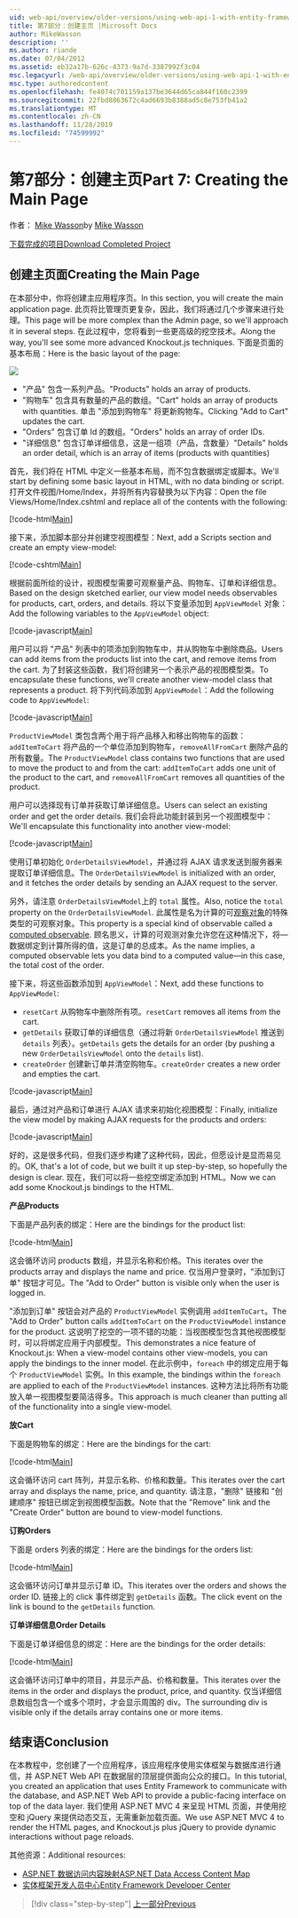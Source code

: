 ```yaml
---
uid: web-api/overview/older-versions/using-web-api-1-with-entity-framework-5/using-web-api-with-entity-framework-part-7
title: 第7部分：创建主页 |Microsoft Docs
author: MikeWasson
description: ''
ms.author: riande
ms.date: 07/04/2012
ms.assetid: eb32a17b-626c-4373-9a7d-3387992f3c04
msc.legacyurl: /web-api/overview/older-versions/using-web-api-1-with-entity-framework-5/using-web-api-with-entity-framework-part-7
msc.type: authoredcontent
ms.openlocfilehash: fe4074c701159a137be3644d65ca844f160c2399
ms.sourcegitcommit: 22fbd8863672c4ad6693b8388ad5c8e753fb41a2
ms.translationtype: MT
ms.contentlocale: zh-CN
ms.lasthandoff: 11/28/2019
ms.locfileid: "74599992"
---
```

# <a name="part-7-creating-the-main-page"></a><span data-ttu-id="678ae-102">第7部分：创建主页</span><span class="sxs-lookup"><span data-stu-id="678ae-102">Part 7: Creating the Main Page</span></span>

<span data-ttu-id="678ae-103">作者： [Mike Wasson](https://github.com/MikeWasson)</span><span class="sxs-lookup"><span data-stu-id="678ae-103">by [Mike Wasson](https://github.com/MikeWasson)</span></span>

[<span data-ttu-id="678ae-104">下载完成的项目</span><span class="sxs-lookup"><span data-stu-id="678ae-104">Download Completed Project</span></span>](https://code.msdn.microsoft.com/ASP-NET-Web-API-with-afa30545)

## <a name="creating-the-main-page"></a><span data-ttu-id="678ae-105">创建主页面</span><span class="sxs-lookup"><span data-stu-id="678ae-105">Creating the Main Page</span></span>

<span data-ttu-id="678ae-106">在本部分中，你将创建主应用程序页。</span><span class="sxs-lookup"><span data-stu-id="678ae-106">In this section, you will create the main application page.</span></span> <span data-ttu-id="678ae-107">此页将比管理页更复杂，因此，我们将通过几个步骤来进行处理。</span><span class="sxs-lookup"><span data-stu-id="678ae-107">This page will be more complex than the Admin page, so we'll approach it in several steps.</span></span> <span data-ttu-id="678ae-108">在此过程中，您将看到一些更高级的挖空技术。</span><span class="sxs-lookup"><span data-stu-id="678ae-108">Along the way, you'll see some more advanced Knockout.js techniques.</span></span> <span data-ttu-id="678ae-109">下面是页面的基本布局：</span><span class="sxs-lookup"><span data-stu-id="678ae-109">Here is the basic layout of the page:</span></span>

![](using-web-api-with-entity-framework-part-7/_static/image1.png)

- <span data-ttu-id="678ae-110">"产品" 包含一系列产品。</span><span class="sxs-lookup"><span data-stu-id="678ae-110">"Products" holds an array of products.</span></span>
- <span data-ttu-id="678ae-111">"购物车" 包含具有数量的产品的数组。</span><span class="sxs-lookup"><span data-stu-id="678ae-111">"Cart" holds an array of products with quantities.</span></span> <span data-ttu-id="678ae-112">单击 "添加到购物车" 将更新购物车。</span><span class="sxs-lookup"><span data-stu-id="678ae-112">Clicking "Add to Cart" updates the cart.</span></span>
- <span data-ttu-id="678ae-113">"Orders" 包含订单 Id 的数组。</span><span class="sxs-lookup"><span data-stu-id="678ae-113">"Orders" holds an array of order IDs.</span></span>
- <span data-ttu-id="678ae-114">"详细信息" 包含订单详细信息，这是一组项（产品，含数量）</span><span class="sxs-lookup"><span data-stu-id="678ae-114">"Details" holds an order detail, which is an array of items (products with quantities)</span></span>

<span data-ttu-id="678ae-115">首先，我们将在 HTML 中定义一些基本布局，而不包含数据绑定或脚本。</span><span class="sxs-lookup"><span data-stu-id="678ae-115">We'll start by defining some basic layout in HTML, with no data binding or script.</span></span> <span data-ttu-id="678ae-116">打开文件视图/Home/Index，并将所有内容替换为以下内容：</span><span class="sxs-lookup"><span data-stu-id="678ae-116">Open the file Views/Home/Index.cshtml and replace all of the contents with the following:</span></span>

[!code-html[Main](using-web-api-with-entity-framework-part-7/samples/sample1.html)]

<span data-ttu-id="678ae-117">接下来，添加脚本部分并创建空视图模型：</span><span class="sxs-lookup"><span data-stu-id="678ae-117">Next, add a Scripts section and create an empty view-model:</span></span>

[!code-cshtml[Main](using-web-api-with-entity-framework-part-7/samples/sample2.cshtml)]

<span data-ttu-id="678ae-118">根据前面所绘的设计，视图模型需要可观察量产品、购物车、订单和详细信息。</span><span class="sxs-lookup"><span data-stu-id="678ae-118">Based on the design sketched earlier, our view model needs observables for products, cart, orders, and details.</span></span> <span data-ttu-id="678ae-119">将以下变量添加到 `AppViewModel` 对象：</span><span class="sxs-lookup"><span data-stu-id="678ae-119">Add the following variables to the `AppViewModel` object:</span></span>

[!code-javascript[Main](using-web-api-with-entity-framework-part-7/samples/sample3.js)]

<span data-ttu-id="678ae-120">用户可以将 "产品" 列表中的项添加到购物车中，并从购物车中删除商品。</span><span class="sxs-lookup"><span data-stu-id="678ae-120">Users can add items from the products list into the cart, and remove items from the cart.</span></span> <span data-ttu-id="678ae-121">为了封装这些函数，我们将创建另一个表示产品的视图模型类。</span><span class="sxs-lookup"><span data-stu-id="678ae-121">To encapsulate these functions, we'll create another view-model class that represents a product.</span></span> <span data-ttu-id="678ae-122">将下列代码添加到 `AppViewModel`：</span><span class="sxs-lookup"><span data-stu-id="678ae-122">Add the following code to `AppViewModel`:</span></span>

[!code-javascript[Main](using-web-api-with-entity-framework-part-7/samples/sample4.js?highlight=4)]

<span data-ttu-id="678ae-123">`ProductViewModel` 类包含两个用于将产品移入和移出购物车的函数： `addItemToCart` 将产品的一个单位添加到购物车，`removeAllFromCart` 删除产品的所有数量。</span><span class="sxs-lookup"><span data-stu-id="678ae-123">The `ProductViewModel` class contains two functions that are used to move the product to and from the cart: `addItemToCart` adds one unit of the product to the cart, and `removeAllFromCart` removes all quantities of the product.</span></span>

<span data-ttu-id="678ae-124">用户可以选择现有订单并获取订单详细信息。</span><span class="sxs-lookup"><span data-stu-id="678ae-124">Users can select an existing order and get the order details.</span></span> <span data-ttu-id="678ae-125">我们会将此功能封装到另一个视图模型中：</span><span class="sxs-lookup"><span data-stu-id="678ae-125">We'll encapsulate this functionality into another view-model:</span></span>

[!code-javascript[Main](using-web-api-with-entity-framework-part-7/samples/sample5.js?highlight=4)]

<span data-ttu-id="678ae-126">使用订单初始化 `OrderDetailsViewModel`，并通过将 AJAX 请求发送到服务器来提取订单详细信息。</span><span class="sxs-lookup"><span data-stu-id="678ae-126">The `OrderDetailsViewModel` is initialized with an order, and it fetches the order details by sending an AJAX request to the server.</span></span>

<span data-ttu-id="678ae-127">另外，请注意 `OrderDetailsViewModel`上的 `total` 属性。</span><span class="sxs-lookup"><span data-stu-id="678ae-127">Also, notice the `total` property on the `OrderDetailsViewModel`.</span></span> <span data-ttu-id="678ae-128">此属性是名为计算的可[观察对象](http://knockoutjs.com/documentation/computedObservables.html)的特殊类型的可观察对象。</span><span class="sxs-lookup"><span data-stu-id="678ae-128">This property is a special kind of observable called a [computed observable](http://knockoutjs.com/documentation/computedObservables.html).</span></span> <span data-ttu-id="678ae-129">顾名思义，计算的可观测对象允许您在这种情况下，将&#8212;数据绑定到计算所得的值，这是订单的总成本。</span><span class="sxs-lookup"><span data-stu-id="678ae-129">As the name implies, a computed observable lets you data bind to a computed value&#8212;in this case, the total cost of the order.</span></span>

<span data-ttu-id="678ae-130">接下来，将这些函数添加到 `AppViewModel`：</span><span class="sxs-lookup"><span data-stu-id="678ae-130">Next, add these functions to `AppViewModel`:</span></span>

- <span data-ttu-id="678ae-131">`resetCart` 从购物车中删除所有项。</span><span class="sxs-lookup"><span data-stu-id="678ae-131">`resetCart` removes all items from the cart.</span></span>
- <span data-ttu-id="678ae-132">`getDetails` 获取订单的详细信息（通过将新 `OrderDetailsViewModel` 推送到 `details` 列表）。</span><span class="sxs-lookup"><span data-stu-id="678ae-132">`getDetails` gets the details for an order (by pushing a new `OrderDetailsViewModel` onto the `details` list).</span></span>
- <span data-ttu-id="678ae-133">`createOrder` 创建新订单并清空购物车。</span><span class="sxs-lookup"><span data-stu-id="678ae-133">`createOrder` creates a new order and empties the cart.</span></span>

[!code-javascript[Main](using-web-api-with-entity-framework-part-7/samples/sample6.js?highlight=4)]

<span data-ttu-id="678ae-134">最后，通过对产品和订单进行 AJAX 请求来初始化视图模型：</span><span class="sxs-lookup"><span data-stu-id="678ae-134">Finally, initialize the view model by making AJAX requests for the products and orders:</span></span>

[!code-javascript[Main](using-web-api-with-entity-framework-part-7/samples/sample7.js)]

<span data-ttu-id="678ae-135">好的，这是很多代码，但我们逐步构建了这种代码，因此，但愿设计是显而易见的。</span><span class="sxs-lookup"><span data-stu-id="678ae-135">OK, that's a lot of code, but we built it up step-by-step, so hopefully the design is clear.</span></span> <span data-ttu-id="678ae-136">现在，我们可以将一些挖空绑定添加到 HTML。</span><span class="sxs-lookup"><span data-stu-id="678ae-136">Now we can add some Knockout.js bindings to the HTML.</span></span>

<span data-ttu-id="678ae-137">**产品**</span><span class="sxs-lookup"><span data-stu-id="678ae-137">**Products**</span></span>

<span data-ttu-id="678ae-138">下面是产品列表的绑定：</span><span class="sxs-lookup"><span data-stu-id="678ae-138">Here are the bindings for the product list:</span></span>

[!code-html[Main](using-web-api-with-entity-framework-part-7/samples/sample8.html)]

<span data-ttu-id="678ae-139">这会循环访问 products 数组，并显示名称和价格。</span><span class="sxs-lookup"><span data-stu-id="678ae-139">This iterates over the products array and displays the name and price.</span></span> <span data-ttu-id="678ae-140">仅当用户登录时，"添加到订单" 按钮才可见。</span><span class="sxs-lookup"><span data-stu-id="678ae-140">The "Add to Order" button is visible only when the user is logged in.</span></span>

<span data-ttu-id="678ae-141">"添加到订单" 按钮会对产品的 `ProductViewModel` 实例调用 `addItemToCart`。</span><span class="sxs-lookup"><span data-stu-id="678ae-141">The "Add to Order" button calls `addItemToCart` on the `ProductViewModel` instance for the product.</span></span> <span data-ttu-id="678ae-142">这说明了挖空的一项不错的功能：当视图模型包含其他视图模型时，可以将绑定应用于内部模型。</span><span class="sxs-lookup"><span data-stu-id="678ae-142">This demonstrates a nice feature of Knockout.js: When a view-model contains other view-models, you can apply the bindings to the inner model.</span></span> <span data-ttu-id="678ae-143">在此示例中，`foreach` 中的绑定应用于每个 `ProductViewModel` 实例。</span><span class="sxs-lookup"><span data-stu-id="678ae-143">In this example, the bindings within the `foreach` are applied to each of the `ProductViewModel` instances.</span></span> <span data-ttu-id="678ae-144">这种方法比将所有功能放入单一视图模型要简洁得多。</span><span class="sxs-lookup"><span data-stu-id="678ae-144">This approach is much cleaner than putting all of the functionality into a single view-model.</span></span>

<span data-ttu-id="678ae-145">**放**</span><span class="sxs-lookup"><span data-stu-id="678ae-145">**Cart**</span></span>

<span data-ttu-id="678ae-146">下面是购物车的绑定：</span><span class="sxs-lookup"><span data-stu-id="678ae-146">Here are the bindings for the cart:</span></span>

[!code-html[Main](using-web-api-with-entity-framework-part-7/samples/sample9.html)]

<span data-ttu-id="678ae-147">这会循环访问 cart 阵列，并显示名称、价格和数量。</span><span class="sxs-lookup"><span data-stu-id="678ae-147">This iterates over the cart array and displays the name, price, and quantity.</span></span> <span data-ttu-id="678ae-148">请注意，"删除" 链接和 "创建顺序" 按钮已绑定到视图模型函数。</span><span class="sxs-lookup"><span data-stu-id="678ae-148">Note that the "Remove" link and the "Create Order" button are bound to view-model functions.</span></span>

<span data-ttu-id="678ae-149">**订购**</span><span class="sxs-lookup"><span data-stu-id="678ae-149">**Orders**</span></span>

<span data-ttu-id="678ae-150">下面是 orders 列表的绑定：</span><span class="sxs-lookup"><span data-stu-id="678ae-150">Here are the bindings for the orders list:</span></span>

[!code-html[Main](using-web-api-with-entity-framework-part-7/samples/sample10.html)]

<span data-ttu-id="678ae-151">这会循环访问订单并显示订单 ID。</span><span class="sxs-lookup"><span data-stu-id="678ae-151">This iterates over the orders and shows the order ID.</span></span> <span data-ttu-id="678ae-152">链接上的 click 事件绑定到 `getDetails` 函数。</span><span class="sxs-lookup"><span data-stu-id="678ae-152">The click event on the link is bound to the `getDetails` function.</span></span>

<span data-ttu-id="678ae-153">**订单详细信息**</span><span class="sxs-lookup"><span data-stu-id="678ae-153">**Order Details**</span></span>

<span data-ttu-id="678ae-154">下面是订单详细信息的绑定：</span><span class="sxs-lookup"><span data-stu-id="678ae-154">Here are the bindings for the order details:</span></span>

[!code-html[Main](using-web-api-with-entity-framework-part-7/samples/sample11.html)]

<span data-ttu-id="678ae-155">这会循环访问订单中的项目，并显示产品、价格和数量。</span><span class="sxs-lookup"><span data-stu-id="678ae-155">This iterates over the items in the order and displays the product, price, and quantity.</span></span> <span data-ttu-id="678ae-156">仅当详细信息数组包含一个或多个项时，才会显示周围的 div。</span><span class="sxs-lookup"><span data-stu-id="678ae-156">The surrounding div is visible only if the details array contains one or more items.</span></span>

## <a name="conclusion"></a><span data-ttu-id="678ae-157">结束语</span><span class="sxs-lookup"><span data-stu-id="678ae-157">Conclusion</span></span>

<span data-ttu-id="678ae-158">在本教程中，您创建了一个应用程序，该应用程序使用实体框架与数据库进行通信，并 ASP.NET Web API 在数据层的顶层提供面向公众的接口。</span><span class="sxs-lookup"><span data-stu-id="678ae-158">In this tutorial, you created an application that uses Entity Framework to communicate with the database, and ASP.NET Web API to provide a public-facing interface on top of the data layer.</span></span> <span data-ttu-id="678ae-159">我们使用 ASP.NET MVC 4 来呈现 HTML 页面，并使用挖空和 jQuery 来提供动态交互，无需重新加载页面。</span><span class="sxs-lookup"><span data-stu-id="678ae-159">We use ASP.NET MVC 4 to render the HTML pages, and Knockout.js plus jQuery to provide dynamic interactions without page reloads.</span></span>

<span data-ttu-id="678ae-160">其他资源：</span><span class="sxs-lookup"><span data-stu-id="678ae-160">Additional resources:</span></span>

- [<span data-ttu-id="678ae-161">ASP.NET 数据访问内容映射</span><span class="sxs-lookup"><span data-stu-id="678ae-161">ASP.NET Data Access Content Map</span></span>](https://msdn.microsoft.com/library/6759sth4.aspx)
- [<span data-ttu-id="678ae-162">实体框架开发人员中心</span><span class="sxs-lookup"><span data-stu-id="678ae-162">Entity Framework Developer Center</span></span>](https://msdn.microsoft.com/data/ef)

> [!div class="step-by-step"]
> [<span data-ttu-id="678ae-163">上一部分</span><span class="sxs-lookup"><span data-stu-id="678ae-163">Previous</span></span>](using-web-api-with-entity-framework-part-6.md)
